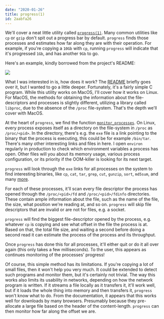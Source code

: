 ```yaml
---
date: "2020-01-26"
title: progress(1)
id: 2aabfa26
---
```


We'll cover a neat little utility called
[`progress(1)`](https://github.com/Xfennec/progress). Many common utilities like
`cp` or `gzip` don't spit out a progress bar by default. `progress` finds those
processes and estimates how far along they are with their operation. For
example, if you're copying a `10Gb` with `cp`, running `progress` will indicate
that it's progressed `1Gb`, and has another `9Gb` to go.

Here's an example, kindly borrowed from the project's README:

![](https://camo.githubusercontent.com/14048573a12e356a41c84a7ba8001db708d2113e/68747470733a2f2f7261772e6769746875622e636f6d2f5866656e6e65632f70726f67726573732f6d61737465722f636170747572652e706e67)

What I was interested in is, how does it work? The [README][readme] briefly goes
over it, but I wanted to go a little deeper. Fortunately, it's a fairly simple C
program.  While this utility works on MacOS, I'll cover how it works on Linux.
For MacOS, the methods for obtaining the information about the file-descriptors
and processes is slightly different, utilizing a library called `libproc`, due
to the absence of the `/proc` file-system. That's the depth we'll cover with
MacOS.

At the heart of `progress`, we find the function [`monitor_processes`][source].
On Linux, every process exposes itself as a directory on the file-system in
`/proc` as `/proc/<pid>`. In the directory, there's e.g. the `exe` file is a
link pointing to the binary that the process is executing, this could be for
example `/bin/tar`.  There's many other interesting links and files in here. I
open `environ` regularly in production to check which environment variables a
process has open. Other files will you about its memory usage, various process
configuration, or its priority if the OOM-killer is looking for its next target.

`progress` will look through the `exe` links for all processes on the system to
find interesting binaries, like `cp`, `cat`, `tar`, `grep`, `cut`, `gunzip`,
`sort`, `md5sum`, and many [more][procs].

For each of these processes, it'll scan every file descriptor the process has
opened through the `/proc/<pid>/fd` and `/proc/<pid>/fdinfo` directories. These
contain ample information about the file, such as the name of the file, the
size, what position we're reading at, and so on. `progress` will skip file
descriptors that are invalid or are not for files, e.g. a socket.

`progress` will find the biggest file-descriptor opened by the process, e.g.
whatever `cp` is copying and see what offset in the file the process is at.
Based on that, the total file size, and waiting a second before doing a second
read it can estimate the process of the process and its throughput.

Once `progress` has done this for all processes, it'll either quit or do it all
over again (this only takes a few milliseconds). To the user, this appears as
continues monitoring of the processes' progress!

Of course, this simple method has its limitations. If you're copying a lot of
small files, then it won't help you very much. It could be extended to detect
such programs and monitor them, but it's certainly not trivial. The way this
works also limits its usability in networks, depending on how the network
program is written. If it streams a file locally as it transfers it, it'll work
well, but if it loads the whole thing into memory and then transfers it,
`progress` won't know what to do. From the documentation, it appears that this
works well for downloads by many browsers. Presumably because they pre-allocate
a large file based on the header of the content-length. `progress` can then
monitor how far along the offset we are.

[procs]: https://github.com/Xfennec/progress/blob/7a0767dc0b2b6763a4c947ecfe9c140c93655ab9/progress.c#L61-L69
[readme]: https://github.com/Xfennec/progress#how-does-it-work
[source]: https://github.com/Xfennec/progress/blob/7a0767dc0b2b6763a4c947ecfe9c140c93655ab9/progress.c#L686
